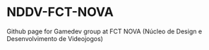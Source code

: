 # NDDV-FCT-NOVA
Github page for Gamedev group at FCT NOVA (Núcleo de Design e Desenvolvimento de Videojogos)
